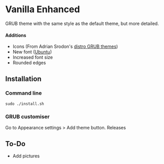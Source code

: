 # Vanilla Enhanced

GRUB theme with the same style as the default theme, but more detailed.

#### Additions
* Icons (From Adrian Srodon's [distro GRUB themes](https://github.com/AdisonCavani/distro-grub-themes))
* New font ([Ubuntu](https://design.ubuntu.com/font/))
* Increased font size
* Rounded edges

## Installation

### Command line
`sudo ./install.sh`

### GRUB customiser
Go to Appearance settings > Add theme button.
Releases

## To-Do
* Add pictures


